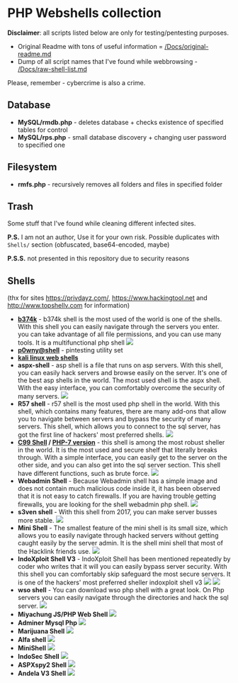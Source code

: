 # PHP Webshells collection

**Disclaimer**: all scripts listed below are only for testing/pentesting purposes.

* Original Readme with tons of useful information = [/Docs/original-readme.md](/)
* Dump of all script names that I've found while webbrowsing - [/Docs/raw-shell-list.md]()


Please, remember - cybercrime is also a crime.

## Database

* **MySQL/rmdb.php** - deletes database + checks existence of specified tables for control
* **MySQL/rps.php** - small database discovery + changing user password to specified one

## Filesystem
* **rmfs.php** - recursively removes all folders and files in specified folder 

## Trash
Some stuff that I've found while cleaning different infected sites. 

**P.S.** I am not an author, Use it for your own risk. Possible duplicates with `Shells/` section (obfuscated, base64-encoded, maybe)

**P.S.S.** not presented in this repository due to security reasons

## Shells
(thx for sites https://privdayz.com/, https://www.hackingtool.net and http://www.topshellv.com for information)

* **[b374k](https://github.com/b374k/b374k)** - b374k shell is the most used of the world is one of the shells. With this shell you can easily navigate through the servers you enter. you can take advantage of all file permissions, and you can use many tools. It is a multifunctional php shell
  ![](_images/b374kshell.png)
* **[p0wny@shell](https://github.com/flozz/p0wny-shell)** - pintesting utility set
* **[kali linux web shells](https://www.kali.org/tools/webshells/)**
* **aspx-shell** - asp shell is a file that runs on asp servers. With this shell, you can easily hack servers and browse easily on the server. It's one of the best asp shells in the world. The most used shell is the aspx shell. With the easy interface, you can comfortably overcome the security of many servers.
  ![](_images/aspx-spy2.jpg)
* **R57 shell** - r57 shell is the most used php shell in the world. With this shell, which contains many features, there are many add-ons that allow you to navigate between servers and bypass the security of many servers. This shell, which allows you to connect to the sql server, has got the first line of hackers' most preferred shells.
  ![](_images/r57-shell.png)
* **[C99 Shell](https://github.com/4Hackerz/C99-Shell) / [PHP-7 version](https://github.com/KaizenLouie/C99Shell-PHP7)** - this shell is among the most robust sheller in the world. It is the most used and secure shelf that literally breaks through. With a simple interface, you can easily get to the server on the other side, and you can also get into the sql server section. This shell have different functions, such as brute force.
  ![](_images/c99-shell.png)
* **Webadmin Shell** - Because Webadmin shell has a simple image and does not contain much malicious code inside it, it has been observed that it is not easy to catch firewalls. If you are having trouble getting firewalls, you are looking for the shell webadmin php shell.
  ![](_images/webadmin-shell-1.png)
* **s3ven shell** - With this shell from 2017, you can make server busses more stable. 
  ![](_images/s3ven-shell.png)
* **Mini Shell** - The smallest feature of the mini shell is its small size, which allows you to easily navigate through hacked servers without getting caught easily by the server admin. It is the shell mini shell that most of the Hacklink friends use.
  ![](_images/mini-shell.png)
* **IndoXploit Shell V3** - IndoXploit Shell has been mentioned repeatedly by coder who writes that it will you can easily bypass server security. With this shell you can comfortably skip safeguard the most secure servers. It is one of the hackers' most preferred sheller indoxploit shell v3
  ![](_images/indox-1.png)
  ![](_images/indox-2.png)
* **wso shell** - You can download wso php shell with a great look. On Php servers you can easily navigate through the directories and hack the sql server.
  ![](_images/wsoshell.jpg)
* **Miyachung JS/PHP Web Shell**
  ![](_images/miya.png)
* **Adminer Mysql Php**
  ![](_images/adminer.png)
* **Marijuana Shell**
  ![](_images/marijuana-shell.png)
* **Alfa shell**
  ![](_images/alfa-shell.png)
* **MiniShell**
  ![](_images/mini-shell.png)
* **IndoSec Shell**
  ![](_images/indosec-shell.jpg)
* **ASPXspy2 Shell**
  ![](_images/aspx-spy2.jpg)
* **Andela V3 Shell**
  ![](_images/andela.png)